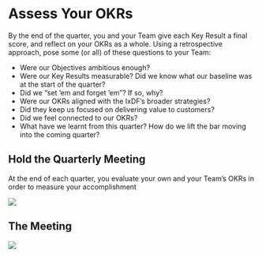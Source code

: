 # Assess Your OKRs

By the end of the quarter, you and your Team give each Key Result a final score, and reflect on your OKRs as a whole. Using a retrospective approach, pose some (or all) of these questions to your Team:

-   Were our Objectives ambitious enough?
-   Were our Key Results measurable? Did we know what our baseline was at the start of the quarter?
-   Did we “set ’em and forget ’em”? If so, why?
-   Were our OKRs aligned with the IxDF’s broader strategies?
-   Did they keep us focused on delivering value to customers?
-   Did we feel connected to our OKRs?
-   What have we learnt from this quarter? How do we lift the bar moving into the coming quarter?

## Hold the Quarterly Meeting

At the end of each quarter, you evaluate your own and your Team’s OKRs in order to measure your accomplishment

![](../../images/42-end-of-quarter-meeting-metrics.svg)

## The Meeting

![](../../images/43-end-of-quarter-meeting-team.svg)
